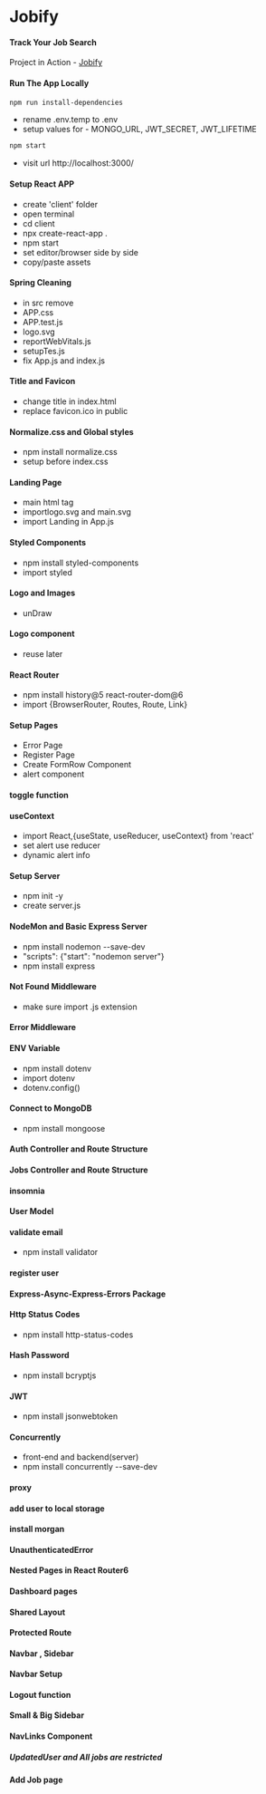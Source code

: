 # Jobify

#### Track Your Job Search

Project in Action - [Jobify](https://www.jobify.live/)


#### Run The App Locally

```sh
npm run install-dependencies
```

- rename .env.temp to .env
- setup values for - MONGO_URL, JWT_SECRET, JWT_LIFETIME

```sh
npm start
```

- visit url http://localhost:3000/

#### Setup React APP

- create 'client' folder
- open terminal
- cd client
- npx create-react-app .
- npm start
- set editor/browser side by side
- copy/paste assets

#### Spring Cleaning

- in src remove
- APP.css
- APP.test.js
- logo.svg
- reportWebVitals.js
- setupTes.js
- fix App.js and index.js

#### Title and Favicon

- change title in index.html
- replace favicon.ico in public

#### Normalize.css and Global styles

- npm install normalize.css
- setup before index.css

#### Landing Page
- main html tag
- importlogo.svg and main.svg
- import Landing in App.js

#### Styled Components
- npm install styled-components
- import styled 

#### Logo and Images
- unDraw

#### Logo component
- reuse later

#### React Router
- npm install history@5 react-router-dom@6
- import {BrowserRouter, Routes, Route, Link} 

#### Setup Pages
- Error Page
- Register Page
- Create FormRow Component
- alert component

#### toggle function

#### useContext
- import React,{useState, useReducer, useContext} from 'react'
- set alert use reducer
- dynamic alert info

#### Setup Server
- npm init -y
- create server.js

#### NodeMon and Basic Express Server
- npm install nodemon --save-dev
- "scripts": {"start": "nodemon server"}
- npm install express

#### Not Found Middleware
- make sure import .js extension

#### Error Middleware
#### ENV Variable
- npm install dotenv
- import dotenv
- dotenv.config()

#### Connect to MongoDB
- npm install mongoose

#### Auth Controller and Route Structure
#### Jobs Controller and Route Structure

#### insomnia

#### User Model
#### validate email
- npm install validator

#### register user

#### Express-Async-Express-Errors Package

#### Http Status Codes
- npm install http-status-codes

#### Hash Password
- npm install bcryptjs

#### JWT 
- npm install jsonwebtoken

#### Concurrently
- front-end and backend(server)
- npm install concurrently --save-dev

#### proxy
#### add user to local storage

#### install morgan

#### UnauthenticatedError

#### Nested Pages in React Router6

#### Dashboard pages

#### Shared Layout

#### Protected Route

#### Navbar , Sidebar

#### Navbar Setup

#### Logout function

#### Small & Big Sidebar

#### NavLinks Component

##### UpdatedUser and All jobs are restricted

#### Add Job page
